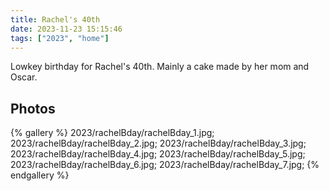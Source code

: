 ```yaml
---
title: Rachel's 40th
date: 2023-11-23 15:15:46
tags: ["2023", "home"]
---
```


Lowkey birthday for Rachel's 40th. Mainly a cake made by her mom and Oscar.

## Photos

{% gallery %}
2023/rachelBday/rachelBday_1.jpg;
2023/rachelBday/rachelBday_2.jpg;
2023/rachelBday/rachelBday_3.jpg;
2023/rachelBday/rachelBday_4.jpg;
2023/rachelBday/rachelBday_5.jpg;
2023/rachelBday/rachelBday_6.jpg;
2023/rachelBday/rachelBday_7.jpg;
{% endgallery %}

